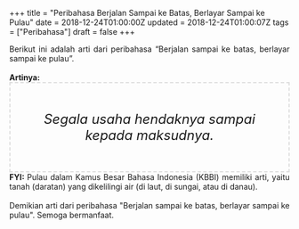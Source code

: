+++
title = "Peribahasa Berjalan Sampai ke Batas, Berlayar Sampai ke Pulau"
date = 2018-12-24T01:00:00Z
updated = 2018-12-24T01:00:07Z
tags = ["Peribahasa"]
draft = false
+++

<div dir="ltr" style="text-align: left;" trbidi="on"><div style="text-align: justify;">Berikut ini adalah arti dari peribahasa “Berjalan sampai ke batas, berlayar sampai ke pulau”.</div><br /><div style="text-align: justify;"><b>Artinya:</b></div><div style="border: 2px dashed #ddd; font-size: 24px; height: auto; margin: 0 auto; padding: 50px; text-align: center; width: auto;"><i>Segala usaha hendaknya sampai kepada maksudnya.</i></div><div style="text-align: justify;"><b>FYI: </b>Pulau dalam Kamus Besar Bahasa Indonesia (KBBI) memiliki arti, yaitu tanah (daratan) yang dikelilingi air (di laut, di sungai, atau di danau).</div><br /><div style="text-align: justify;">Demikian arti dari peribahasa "Berjalan sampai ke batas, berlayar sampai ke pulau". Semoga bermanfaat. </div></div>
